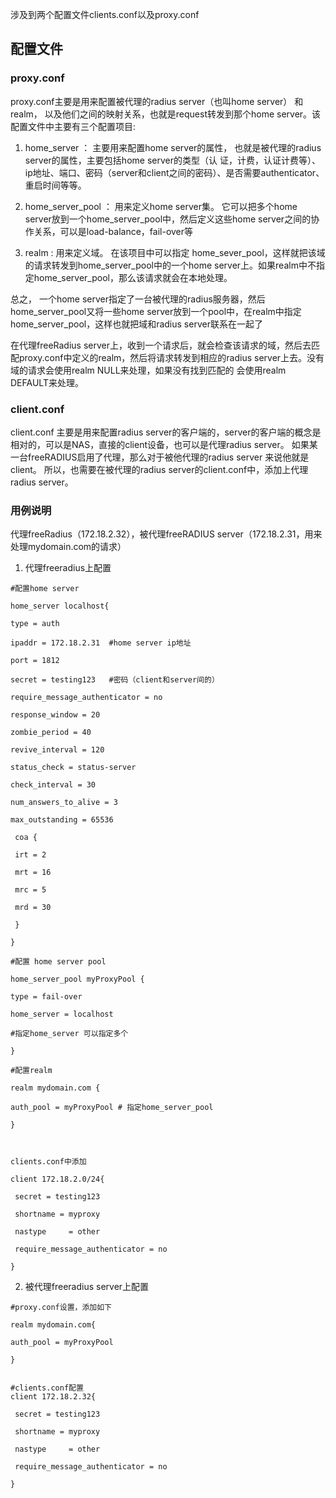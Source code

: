 涉及到两个配置文件clients.conf以及proxy.conf
## 配置文件 

### proxy.conf
proxy.conf主要是用来配置被代理的radius server（也叫home server） 和 realm， 以及他们之间的映射关系，也就是request转发到那个home server。该配置文件中主要有三个配置项目:

1. home_server ： 主要用来配置home server的属性， 也就是被代理的radius server的属性，主要包括home server的类型（认 证，计费，认证计费等）、ip地址、端口、密码（server和client之间的密码）、是否需要authenticator、重启时间等等。

2.  home_server_pool ： 用来定义home server集。 它可以把多个home server放到一个home_server_pool中，然后定义这些home  server之间的协作关系，可以是load-balance，fail-over等

3. realm : 用来定义域。 在该项目中可以指定 home_sever_pool，这样就把该域的请求转发到home_server_pool中的一个home server上。如果realm中不指定home_server_pool，那么该请求就会在本地处理。

总之， 一个home server指定了一台被代理的radius服务器，然后home_server_pool又将一些home server放到一个pool中，在realm中指定home_server_pool，这样也就把域和radius server联系在一起了


在代理freeRadius server上，收到一个请求后，就会检查该请求的域，然后去匹配proxy.conf中定义的realm，然后将请求转发到相应的radius server上去。没有域的请求会使用realm NULL来处理，如果没有找到匹配的 会使用realm DEFAULT来处理。

### client.conf
client.conf 主要是用来配置radius server的客户端的，server的客户端的概念是相对的，可以是NAS，直接的client设备，也可以是代理radius server。 如果某一台freeRADIUS启用了代理，那么对于被他代理的radius server 来说他就是client。 所以，也需要在被代理的radius server的client.conf中，添加上代理radius server。


### 用例说明
代理freeRadius（172.18.2.32），被代理freeRADIUS server（172.18.2.31，用来处理mydomain.com的请求）

1. 代理freeradius上配置

```
#配置home server 

home_server localhost{  

type = auth  

ipaddr = 172.18.2.31  #home server ip地址  

port = 1812  

secret = testing123   #密码（client和server间的）  

require_message_authenticator = no  

response_window = 20  

zombie_period = 40  

revive_interval = 120  

status_check = status-server  

check_interval = 30  

num_answers_to_alive = 3  

max_outstanding = 65536

 coa {  

 irt = 2  

 mrt = 16  

 mrc = 5  

 mrd = 30  

 }  

}  

#配置 home server pool  

home_server_pool myProxyPool {  

type = fail-over  

home_server = localhost    

#指定home_server 可以指定多个  

}  

#配置realm  

realm mydomain.com {  

auth_pool = myProxyPool # 指定home_server_pool  

}   



clients.conf中添加

client 172.18.2.0/24{  

 secret = testing123

 shortname = myproxy  

 nastype     = other

 require_message_authenticator = no   

}  

```

2. 被代理freeradius server上配置

```
#proxy.conf设置，添加如下

realm mydomain.com{  

auth_pool = myProxyPool

}  


#clients.conf配置
client 172.18.2.32{  

 secret = testing123

 shortname = myproxy  

 nastype     = other

 require_message_authenticator = no   

}  

```
